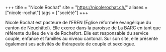 +++
title = "Nicole Rochat"
site = "https://nicolerochat.ch/"
aliases = ["nicole-rochat"]
tags = ["société"]
+++

Nicole Rochat est pasteure de l’EREN (Église réformée évangélique du canton de Neuchâtel). Elle exerce dans la paroisse de La BARC en tant que  référente du lieu de vie de Rochefort. Elle est responsable du service couple, enfance et familles au niveau cantonal. Sur son site, elle présente également ses activités de thérapeute de couple et sexologue.
